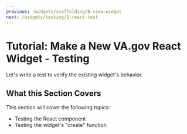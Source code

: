 ```yaml
---
previous: /widgets/scaffolding/8-view-widget
next: /widgets/testing/1-react-test
---
```


# Tutorial: Make a New VA.gov React Widget - Testing

Let's write a test to verify the existing widget's behavior.

## What this Section Covers

This section will cover the following topics:

- Testing the React component
- Testing the widget's "create" function
